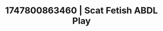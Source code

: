---
categories:
- Erotic focus
- Office affair
- Hentai
- 3D animation
- Deepthroat
image: /assets/images/1747800863460.jpg
layout: post
seo:
  description: Featured content with artistic ABDL Play, Scat Fetish. HD images available.
  keywords: ABDL Play, Scat Fetish
  og_image: /assets/images/1747800863460.jpg
  schema_type: VisualArtwork
tags:
- '#1747800863460'
- Scat Fetish
- ABDL Play
title: 1747800863460 | Scat Fetish ABDL Play
---